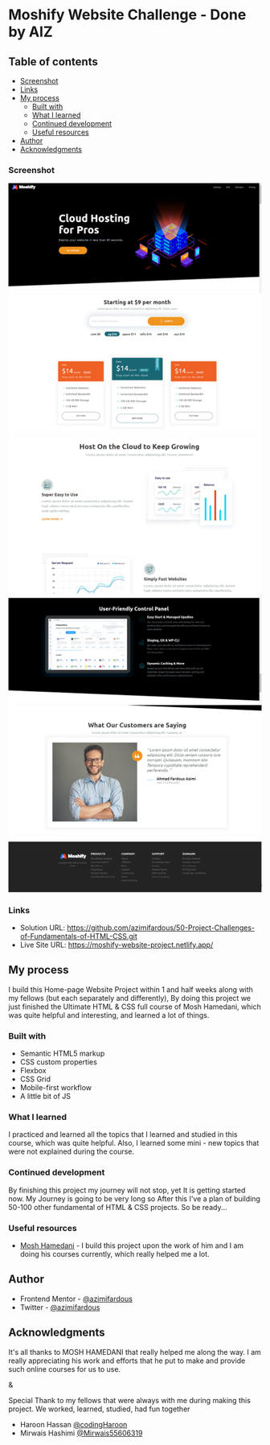 # Moshify Website Challenge - Done by AIZ

## Table of contents

- [Screenshot](#screenshot)
- [Links](#links)
- [My process](#my-process)
  - [Built with](#built-with)
  - [What I learned](#what-i-learned)
  - [Continued development](#continued-development)
  - [Useful resources](#useful-resources)
- [Author](#author)
- [Acknowledgments](#acknowledgments)

### Screenshot

![](<./desktop%20preview%20(1).png>)
![](<./desktop%20preview%20(2).png>)
![](<./desktop%20preview%20(3).png>)
![](<./desktop%20preview%20(4).png>)
![](<./desktop%20preview%20(5).png>)
![](<./desktop%20preview%20(6).png>)

### Links

- Solution URL: https://github.com/azimifardous/50-Project-Challenges-of-Fundamentals-of-HTML-CSS.git
- Live Site URL: https://moshify-website-project.netlify.app/

## My process

I build this Home-page Website Project within 1 and half weeks along with my fellows (but each separately and differently), By doing this project we just finished the Ultimate HTML & CSS full course of Mosh Hamedani, which was quite helpful and interesting, and learned a lot of things.

### Built with

- Semantic HTML5 markup
- CSS custom properties
- Flexbox
- CSS Grid
- Mobile-first workflow
- A little bit of JS

### What I learned

I practiced and learned all the topics that I learned and studied in this course, which was quite helpful. Also, I learned some mini - new topics that were not explained during the course.

### Continued development

By finishing this project my journey will not stop, yet It is getting started now. My Journey is going to be very long so After this I've a plan of building 50-100 other fundamental of HTML & CSS projects. So be ready...

### Useful resources

- [Mosh Hamedani](https://codewithmosh.com/) - I build this project upon the work of him and I am doing his courses currently, which really helped me a lot.

## Author

- Frontend Mentor - [@azimifardous](https://www.frontendmentor.io/profile/azimifardous)
- Twitter - [@azimifardous](https://www.twitter.com/azimifardous)

## Acknowledgments

It's all thanks to MOSH HAMEDANI that really helped me along the way. I am really appreciating his work and efforts that he put to make and provide such online courses for us to use.

&

Special Thank to my fellows that were always with me during making this project. We worked, learned, studied, had fun together

- Haroon Hassan [@codingHaroon](https://twitter.com/codingHaroon)
- Mirwais Hashimi [@Mirwais55606319](https://twitter.com/Mirwais55606319)
